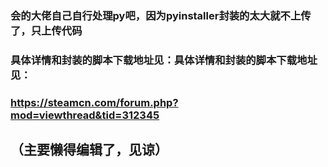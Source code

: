 ### 会的大佬自己自行处理py吧，因为pyinstaller封装的太大就不上传了，只上传代码
### 具体详情和封装的脚本下载地址见：具体详情和封装的脚本下载地址见：
### https://steamcn.com/forum.php?mod=viewthread&tid=312345
## （主要懒得编辑了，见谅）
